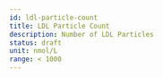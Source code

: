 ```yaml
---
id: ldl-particle-count
title: LDL Particle Count
description: Number of LDL Particles
status: draft
unit: nmol/L
range: < 1000
---
```


